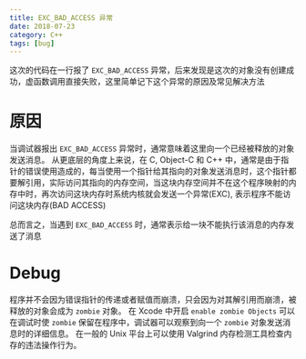 ```yaml
---
title: EXC_BAD_ACCESS 异常
date: 2018-07-23
category: C++
tags: [bug]
---
```


这次的代码在一行报了 `EXC_BAD_ACCESS` 异常，后来发现是这次的对象没有创建成功，虚函数调用直接失败，这里简单记下这个异常的原因及常见解决方法

# 原因

当调试器报出 `EXC_BAD_ACCESS` 异常时，通常意味着这里向一个已经被释放的对象发送消息。
从更底层的角度上来说，在 C, Object-C 和 C++ 中，通常是由于指针的错误使用造成的，每当使用一个指针给其指向的对象发送消息时，这个指针都要解引用，实际访问其指向的内存空间，当这块内存空间并不在这个程序映射的内存中时，再次访问这块内存时系统内核就会发送一个异常(EXC), 表示程序不能访问这块内存(BAD ACCESS)

总而言之，当遇到 `EXC_BAD_ACCESS` 时，通常表示给一块不能执行该消息的内存发送了消息

# Debug

程序并不会因为错误指针的传递或者赋值而崩溃，只会因为对其解引用而崩溃，被释放的对象会成为 `zombie` 对象。
在 Xcode 中开启 `enable zombie Objects` 可以在调试时使 `zombie` 保留在程序中，调试器可以观察到向一个 `zombie` 对象发送消息时的详细信息。
在一般的 Unix 平台上可以使用 Valgrind 内存检测工具检查内存的违法操作行为。